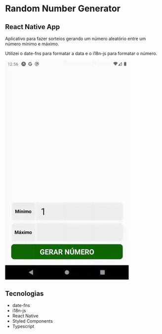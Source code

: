 # Random Number Generator

## React Native App
Aplicativo para fazer sorteios gerando um número aleatório entre um número mínimo e máximo.  

Utilizei o date-fns para formatar a data e o i18n-js para formatar o número.  


<img src="./github/RandomNumberGenerator.gif" width="400" />

## Tecnologias

- date-fns
- i18n-js
- React Native
- Styled Components
- Typescript
